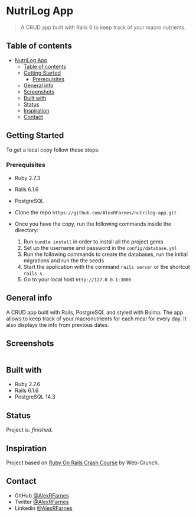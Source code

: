 # NutriLog App

> A CRUD app built with Rails 6 to keep track of your macro nutrients.

## Table of contents
- [NutriLog App](#nutrilog-app)
  - [Table of contents](#table-of-contents)
  - [Getting Started](#getting-started)
    - [Prerequisites](#prerequisites)
  - [General info](#general-info)
  - [Screenshots](#screenshots)
  - [Built with](#built-with)
  - [Status](#status)
  - [Inspiration](#inspiration)
  - [Contact](#contact)

## Getting Started

To get a local copy follow these steps:

### Prerequisites

- Ruby 2.7.3
- Rails 6.1.6
- PostgreSQL

- Clone the repo `https://github.com/AlexRFarnes/nutrilog-app.git`
- Once you have the copy, run the following commands inside the directory:
  1. Run `bundle install` in order to install all the project gems
  2. Set up the username and password in the `config/database.yml` 
  3. Run the following commands to create the databases, run the initial migrations and run the the seeds
  4. Start the application with the command `rails server` or the shortcut `rails s`
  5. Go to your local host `http://127.0.0.1:3000`

## General info

A CRUD app buitl with Rails, PostgreSQL and styled with Bulma. The app allows to keep track of your macronutrients for each meal for every day. It also displays the info from previous dates. 

## Screenshots

![]()
<!-- [Demo]() -->

## Built with

- Ruby 2.7.6
- Rails 6.1.6
- PostgreSQL 14.3

## Status

Project is: _finished_.

## Inspiration

Project based on [Ruby On Rails Crash Course](https://www.youtube.com/watch?v=B3Fbujmgo60) by Web-Crunch. 

## Contact

- GitHub [@AlexRFarnes](https://github.com/AlexRFarnes)
- Twitter [@AlexRFarnes](https://twitter.com/alexrfarnes)
- Linkedin [@AlexRFarnes](https://www.linkedin.com/in/alexrfarnes/)
